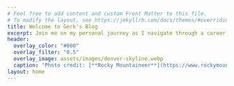 ```yaml
---
# Feel free to add content and custom Front Matter to this file.
# To modify the layout, see https://jekyllrb.com/docs/themes/#overriding-theme-defaults
title: Welcome to Gerk's Blog
excerpt: Join me on my personal journey as I navigate through a career in technology sharing my thoughts and experiences along the way
header:
  overlay_color: "#000"
  overlay_filter: "0.5"
  overlay_image: assets/images/denver-skyline.webp
  caption: "Photo credit: [**Rocky Mountaineer**](https://www.rockymountaineer.com/denver-colorado)"
layout: home
---
```

